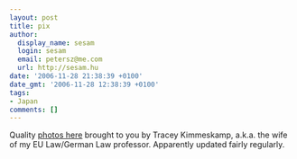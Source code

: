 ```yaml
---
layout: post
title: pix
author:
  display_name: sesam
  login: sesam
  email: petersz@me.com
  url: http://sesam.hu
date: '2006-11-28 21:38:39 +0100'
date_gmt: '2006-11-28 12:38:39 +0100'
tags:
- Japan
comments: []
---
```


Quality [photos here](http://www.torekimi.com) brought to you by Tracey Kimmeskamp, a.k.a. the wife of my EU Law/German Law professor. Apparently updated fairly regularly.

